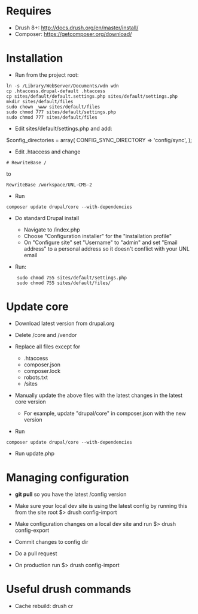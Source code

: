 # Requires

  * Drush 8+: http://docs.drush.org/en/master/install/
  * Composer: https://getcomposer.org/download/

# Installation
  
  * Run from the project root:
  ```
  ln -s /Library/WebServer/Documents/wdn wdn
  cp .htaccess.drupal-default .htaccess
  cp sites/default/default.settings.php sites/default/settings.php
  mkdir sites/default/files
  sudo chown _www sites/default/files
  sudo chmod 777 sites/default/settings.php
  sudo chmod 777 sites/default/files
  ```

  * Edit sites/default/settings.php and add:

  $config_directories = array(
    CONFIG_SYNC_DIRECTORY => 'config/sync',
  );

  * Edit .htaccess and change
  ``` 
  # RewriteBase /
  ```
  to
  ``` 
  RewriteBase /workspace/UNL-CMS-2
  ```

  * Run
  ```
  composer update drupal/core --with-dependencies
  ```

  * Do standard Drupal install
    - Navigate to /index.php
    - Choose "Configuration installer" for the "installation profile"
    - On "Configure site" set "Username" to "admin" and set "Email address" to a personal address so it doesn't conflict with your UNL email

  * Run:
```
    sudo chmod 755 sites/default/settings.php
    sudo chmod 755 sites/default/files/
```


# Update core

  * Download latest version from drupal.org

  * Delete /core and /vendor

  * Replace all files except for
    - .htaccess
    - composer.json
    - composer.lock
    - robots.txt
    - /sites

  * Manually update the above files with the latest changes in the latest core version
    - For example, update "drupal/core" in composer.json with the new version

  * Run 
  ```
  composer update drupal/core --with-dependencies
  ```
  
  * Run update.php


# Managing configuration

  * **git pull** so you have the latest /config version

  * Make sure your local dev site is using the latest config by running this from the site root $> drush config-import

  * Make configuration changes on a local dev site and run $> drush config-export

  * Commit changes to config dir
  
  * Do a pull request

  * On production run $> drush config-import

# Useful drush commands

  * Cache rebuild: drush cr
